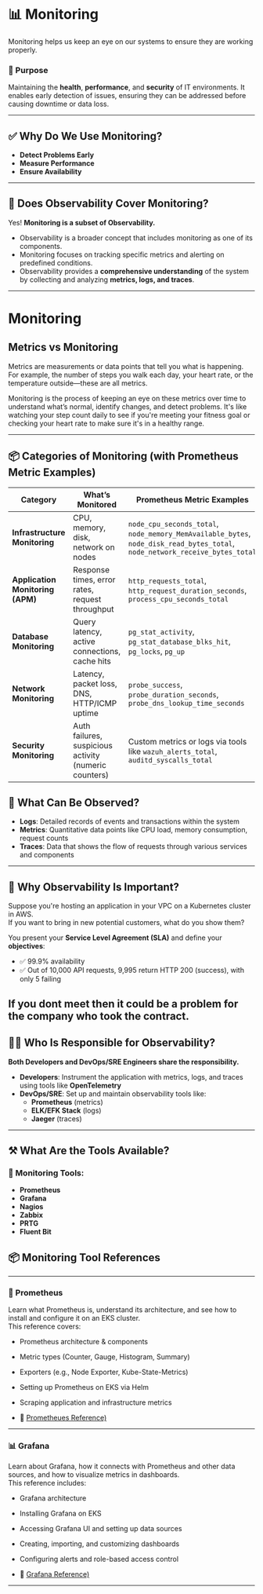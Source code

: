 # 📊 Monitoring

Monitoring helps us keep an eye on our systems to ensure they are working properly.

### 🎯 Purpose
Maintaining the **health**, **performance**, and **security** of IT environments. It enables early detection of issues, ensuring they can be addressed before causing downtime or data loss.

---

## ✅ Why Do We Use Monitoring?

- **Detect Problems Early**
- **Measure Performance**
- **Ensure Availability**

---

## 🔭 Does Observability Cover Monitoring?

Yes! **Monitoring is a subset of Observability.**

- Observability is a broader concept that includes monitoring as one of its components.
- Monitoring focuses on tracking specific metrics and alerting on predefined conditions.
- Observability provides a **comprehensive understanding** of the system by collecting and analyzing **metrics, logs, and traces**.

---

# Monitoring

## Metrics vs Monitoring

Metrics are measurements or data points that tell you what is happening. For example, the number of steps you walk each day, your heart rate, or the temperature outside—these are all metrics.

Monitoring is the process of keeping an eye on these metrics over time to understand what’s normal, identify changes, and detect problems. It's like watching your step count daily to see if you're meeting your fitness goal or checking your heart rate to make sure it's in a healthy range.

---

## 📦 Categories of Monitoring (with Prometheus Metric Examples)

| Category                  | What’s Monitored                                      | Prometheus Metric Examples                     | Exporter/Tool              |
|---------------------------|-------------------------------------------------------|------------------------------------------------|----------------------------|
| **Infrastructure Monitoring** | CPU, memory, disk, network on nodes                   | `node_cpu_seconds_total`, `node_memory_MemAvailable_bytes`, `node_disk_read_bytes_total`, `node_network_receive_bytes_total` | `node_exporter` |
| **Application Monitoring (APM)** | Response times, error rates, request throughput     | `http_requests_total`, `http_request_duration_seconds`, `process_cpu_seconds_total` | Instrumented via OpenTelemetry or Prometheus client libs |
| **Database Monitoring**   | Query latency, active connections, cache hits         | `pg_stat_activity`, `pg_stat_database_blks_hit`, `pg_locks`, `pg_up` | `postgres_exporter` |
| **Network Monitoring**    | Latency, packet loss, DNS, HTTP/ICMP uptime           | `probe_success`, `probe_duration_seconds`, `probe_dns_lookup_time_seconds` | `blackbox_exporter` |
| **Security Monitoring**   | Auth failures, suspicious activity (numeric counters) | Custom metrics or logs via tools like `wazuh_alerts_total`, `auditd_syscalls_total` | SIEM, AuditD, Wazuh, Falco |

## 👀 What Can Be Observed?

- **Logs**: Detailed records of events and transactions within the system  
- **Metrics**: Quantitative data points like CPU load, memory consumption, request counts  
- **Traces**: Data that shows the flow of requests through various services and components  

---

## 🚀 Why Observability Is Important?

Suppose you're hosting an application in your VPC on a Kubernetes cluster in AWS.  
If you want to bring in new potential customers, what do you show them?

You present your **Service Level Agreement (SLA)** and define your **objectives**:

- ✅ 99.9% availability  
- ✅ Out of 10,000 API requests, 9,995 return HTTP 200 (success), with only 5 failing

If you dont meet then it could be a problem for the company who took the contract.
---

## 👨‍💻 Who Is Responsible for Observability?

**Both Developers and DevOps/SRE Engineers share the responsibility.**

- **Developers**: Instrument the application with metrics, logs, and traces using tools like **OpenTelemetry**
- **DevOps/SRE**: Set up and maintain observability tools like:
  - **Prometheus** (metrics)
  - **ELK/EFK Stack** (logs)
  - **Jaeger** (traces)

---

## ⚒️ What Are the Tools Available?

### 🔧 Monitoring Tools:
- **Prometheus**
- **Grafana**
- **Nagios**
- **Zabbix**
- **PRTG**
- **Fluent Bit**

## 📦 Monitoring Tool References

---

### 📡 Prometheus

Learn what Prometheus is, understand its architecture, and see how to install and configure it on an EKS cluster.  
This reference covers:

- Prometheus architecture & components
- Metric types (Counter, Gauge, Histogram, Summary)
- Exporters (e.g., Node Exporter, Kube-State-Metrics)
- Setting up Prometheus on EKS via Helm
- Scraping application and infrastructure metrics

- 🔗 [Prometheues Reference)](prometheus.md)
---

### 📊 Grafana

Learn about Grafana, how it connects with Prometheus and other data sources, and how to visualize metrics in dashboards.  
This reference includes:

- Grafana architecture
- Installing Grafana on EKS
- Accessing Grafana UI and setting up data sources
- Creating, importing, and customizing dashboards
- Configuring alerts and role-based access control

- 🔗 [Grafana Reference)](grafana.md)
---

